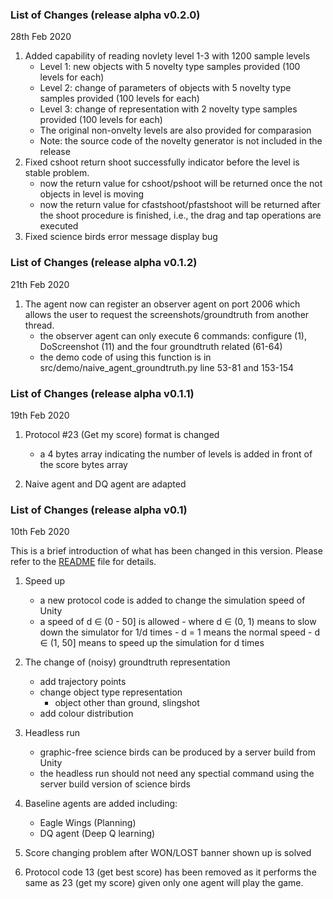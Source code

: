 ### List of Changes (release alpha v0.2.0)
28th Feb 2020

1. Added capability of reading novlety level 1-3 with 1200 sample levels
    -  Level 1: new objects with 5 novelty type samples provided (100 levels for each)
    -  Level 2: change of parameters of objects with 5 novelty type samples provided (100 levels for each)
    -  Level 3: change of representation with 2 novelty type samples provided (100 levels for each)
    - The original non-onvelty levels are also provided for comparasion
    - Note: the source code of the novelty generator is not included in the release 
2. Fixed cshoot return shoot successfully indicator before the level is stable problem. 
    - now the return value for cshoot/pshoot will be returned once the not objects in level is moving
    -  now the return value for cfastshoot/pfastshoot will be returned after the shoot procedure is finished, i.e., the drag and tap operations are executed 
3. Fixed science birds error message display bug 

### List of Changes (release alpha v0.1.2)
21th Feb 2020

1. The agent now can register an observer agent on port 2006 which allows the user to request the screenshots/groundtruth from another thread.
    - the observer agent can only execute 6 commands: configure (1), DoScreenshot (11) and the four groundtruth related (61-64)
    - the demo code of using this function is in src/demo/naive_agent_groundtruth.py line 53-81 and 153-154


### List of Changes (release alpha v0.1.1) 
19th Feb 2020 

1. Protocol #23 (Get my score) format is changed
    - a 4 bytes array indicating the number of levels is added in front of the score bytes array

2. Naive agent and DQ agent are adapted

### List of Changes (release alpha v0.1) 

10th Feb 2020 

This is a brief introduction of what has been changed in this version. Please refer to the [README](https://gitlab.com/sail-on-anu/sciencebirdsframework_release/-/blob/release/alpha-0.1/README.md) file for details.

1. Speed up
    - a new protocol code is added to change the simulation speed of Unity
    - a speed of d $\in$ (0 - 50] is allowed
            - where d $\in$ (0, 1) means to slow down the simulator for 1/d times
            - d = 1 means the normal speed
            - d $\in$ (1, 50] means to speed up the simulation for d times  
    
2. The change of (noisy) groundtruth representation  
    - add trajectory points
    - change object type representation
        - object other than ground, slingshot
    - add colour distribution
3. Headless run
    - graphic-free science birds can be produced by a server build from Unity 
    - the headless run should not need any spectial command using the server build version of science birds
4. Baseline agents are added including:
    - Eagle Wings (Planning)
    - DQ agent (Deep Q learning)

5. Score changing problem after WON/LOST banner shown up is solved
6. Protocol code 13 (get best score) has been removed as it performs the same as 23 (get my score) given only one agent will play the game.
